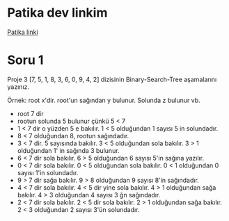 
# Patika dev linkim
[Patika linki](https://app.patika.dev/Scientistjedi)
# Soru 1
Proje 3
[7, 5, 1, 8, 3, 6, 0, 9, 4, 2] dizisinin Binary-Search-Tree aşamalarını yazınız.

Örnek: root x'dir. root'un sağından y bulunur. Solunda z bulunur vb.

* root 7 dir 
* rootun solunda 5 bulunur çünkü 5 < 7
* 1 < 7 dir o yüzden 5 e bakılır. 1 < 5 olduğundan 1 sayısı 5 in solundadır.
* 8 < 7 olduğundan 8, rootun sağındadır.
* 3 < 7 dir. 5 sayısında bakılır. 3 < 5 olduğundan sola bakılır. 3 > 1 olduğundan 1' in sağında 3 bulunur.
* 6 < 7 dir sola bakılır. 6 > 5 olduğundan 6 sayısı 5'in sağına yazılır.
* 0 < 7 dir sola bakılır. 0 < 5 olduğundan sola bakılır. 0 < 1 olduğundan 0 sayısı 1'in solundadır.
* 9 > 7 dir sağa bakılır. 9 > 8 olduğundan 9 sayısı 8'in sağındadır.
* 4 < 7 dir sola bakılır. 4 < 5 dir yine sola bakılır. 4 > 1 olduğundan sağa bakılır. 4 > 3 olduğundan 4 sayısı 3 ğn sağındadır.
* 2 < 7 dir sola bakılır. 2 < 5 dir sola bakılır. 2 > 1 olduğundan sağa bakılır. 2 < 3 olduğundan 2 sayısı 3'ün solundadır.
